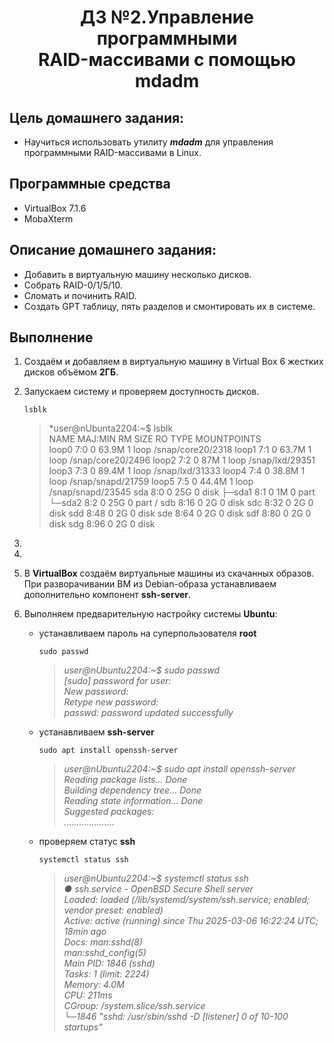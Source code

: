<h1 align="center">ДЗ №2.Управление программными<br>RAID-массивами с помощью mdadm</h1>

## Цель домашнего задания:
+ Научиться использовать утилиту ***mdadm*** для управления программными RAID-массивами в Linux.
## Программные средства
+ VirtualBox 7.1.6
+ MobaXterm
## Описание домашнего задания:
   + Добавить в виртуальную машину несколько дисков.
   + Собрать RAID-0/1/5/10.
   + Сломать и починить RAID.
   + Создать GPT таблицу, пять разделов и смонтировать их в системе.
## Выполнение
1. Создаём и добавляем в виртуальную машину в Virtual Box 6 жестких дисков объёмом **2ГБ**.
2. Запускаем систему и проверяем доступность дисков.
   ```
   lsblk
   ```
   >*user@nUbunta2204:~$ lsblk   
     NAME   MAJ:MIN RM  SIZE RO TYPE MOUNTPOINTS   
loop0    7:0    0 63.9M  1 loop /snap/core20/2318
loop1    7:1    0 63.7M  1 loop /snap/core20/2496
loop2    7:2    0   87M  1 loop /snap/lxd/29351
loop3    7:3    0 89.4M  1 loop /snap/lxd/31333
loop4    7:4    0 38.8M  1 loop /snap/snapd/21759
loop5    7:5    0 44.4M  1 loop /snap/snapd/23545
sda      8:0    0   25G  0 disk
├─sda1   8:1    0    1M  0 part
└─sda2   8:2    0   25G  0 part /
sdb      8:16   0    2G  0 disk
sdc      8:32   0    2G  0 disk
sdd      8:48   0    2G  0 disk
sde      8:64   0    2G  0 disk
sdf      8:80   0    2G  0 disk
sdg      8:96   0    2G  0 disk

4. 
5. 
6. В **VirtualBox** создаём виртуальные машины из скачанных образов. При разворачивании ВМ из Debian-образа устанавливаем дополнительно компонент **ssh-server**.
7. Выполняем предварительную настройку системы **Ubuntu**: 
    + устанавливаем пароль на суперпользователя **root**
      ```
      sudo passwd
      ```
      >*user@nUbuntu2204:~$ sudo passwd  
      [sudo] password for user:  
      New password:  
      Retype new password:  
      passwd: password updated successfully*

    + устанавливаем **ssh-server**
      ```
      sudo apt install openssh-server
      ```
      >*user@nUbuntu2204:~$ sudo apt install openssh-server  
Reading package lists... Done  
Building dependency tree... Done  
Reading state information... Done  
Suggested packages:  
....................*

    + проверяем статус **ssh**
      ```
      systemctl status ssh
      ```
      >*user@nUbuntu2204:~$ systemctl status ssh  
● ssh.service - OpenBSD Secure Shell server  
     Loaded: loaded (/lib/systemd/system/ssh.service; enabled; vendor preset: enabled)  
     Active: active (running) since Thu 2025-03-06 16:22:24 UTC; 18min ago  
       Docs: man:sshd(8)  
             man:sshd_config(5)  
   Main PID: 1846 (sshd)  
      Tasks: 1 (limit: 2224)  
     Memory: 4.0M  
        CPU: 211ms  
     CGroup: /system.slice/ssh.service  
             └─1846 "sshd: /usr/sbin/sshd -D [listener] 0 of 10-100 startups"*
